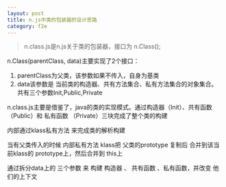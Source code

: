 ```yaml
---
layout: post
title: n.js中类的包装器的设计思路
category: f2e
---
```


> n.class.js是n.js关于类的包装器，接口为 n.Class();

n.Class(parentClass, data)主要实现了2个接口：

1. parentClass为父类，该参数如果不传入，自身为基类
2. data该参数是 当前类的构造器、共有方法集合、私有方法集合的对象集合。共有三个参数Init,Public,Private

n.class.js主要是借鉴了，java的类的实现模式。通过构造器（Init）、共有函数（Public）和 私有函数 （Private）三块完成了整个类的构建

内部通过klass私有方法 来完成类的解析构建

当有父类传入的时候 内部私有方法 klass把 父类的prototype 复制后 合并到该当前klass的 prototype上，然后合并到 this上

通过拆分data上的 三个参数 来 构建 构造器 、 共有函数 、私有函数，并改变 他们的上下文
